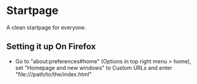 # Startpage

A clean startpage for everyone.

## Setting it up On Firefox

- Go to "about:preferences#home" (Options in top right menu > home), set "Homepage and new windows" to
Custom URLs and enter "file:///path/to/the/index.html"
